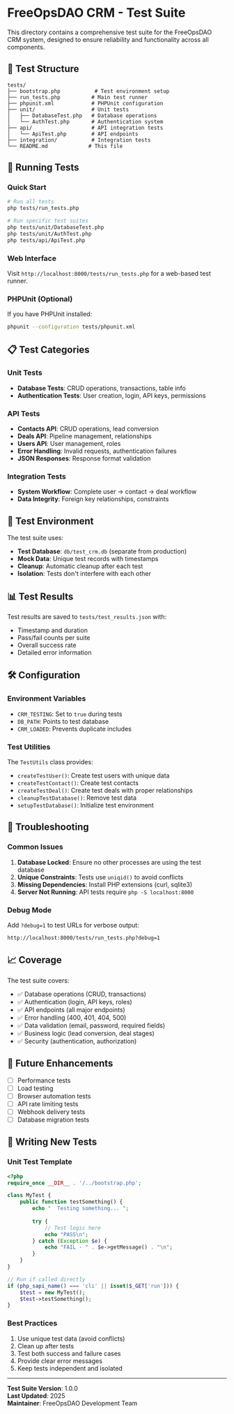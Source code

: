 # FreeOpsDAO CRM - Test Suite

This directory contains a comprehensive test suite for the FreeOpsDAO CRM system, designed to ensure reliability and functionality across all components.

## 🧪 Test Structure

```
tests/
├── bootstrap.php           # Test environment setup
├── run_tests.php          # Main test runner
├── phpunit.xml            # PHPUnit configuration
├── unit/                  # Unit tests
│   ├── DatabaseTest.php   # Database operations
│   └── AuthTest.php       # Authentication system
├── api/                   # API integration tests
│   └── ApiTest.php        # API endpoints
├── integration/           # Integration tests
└── README.md             # This file
```

## 🚀 Running Tests

### Quick Start
```bash
# Run all tests
php tests/run_tests.php

# Run specific test suites
php tests/unit/DatabaseTest.php
php tests/unit/AuthTest.php
php tests/api/ApiTest.php
```

### Web Interface
Visit `http://localhost:8000/tests/run_tests.php` for a web-based test runner.

### PHPUnit (Optional)
If you have PHPUnit installed:
```bash
phpunit --configuration tests/phpunit.xml
```

## 📋 Test Categories

### Unit Tests
- **Database Tests**: CRUD operations, transactions, table info
- **Authentication Tests**: User creation, login, API keys, permissions

### API Tests
- **Contacts API**: CRUD operations, lead conversion
- **Deals API**: Pipeline management, relationships
- **Users API**: User management, roles
- **Error Handling**: Invalid requests, authentication failures
- **JSON Responses**: Response format validation

### Integration Tests
- **System Workflow**: Complete user → contact → deal workflow
- **Data Integrity**: Foreign key relationships, constraints

## 🔧 Test Environment

The test suite uses:
- **Test Database**: `db/test_crm.db` (separate from production)
- **Mock Data**: Unique test records with timestamps
- **Cleanup**: Automatic cleanup after each test
- **Isolation**: Tests don't interfere with each other

## 📊 Test Results

Test results are saved to `tests/test_results.json` with:
- Timestamp and duration
- Pass/fail counts per suite
- Overall success rate
- Detailed error information

## 🛠 Configuration

### Environment Variables
- `CRM_TESTING`: Set to `true` during tests
- `DB_PATH`: Points to test database
- `CRM_LOADED`: Prevents duplicate includes

### Test Utilities
The `TestUtils` class provides:
- `createTestUser()`: Create test users with unique data
- `createTestContact()`: Create test contacts
- `createTestDeal()`: Create test deals with proper relationships
- `cleanupTestDatabase()`: Remove test data
- `setupTestDatabase()`: Initialize test environment

## 🐛 Troubleshooting

### Common Issues

1. **Database Locked**: Ensure no other processes are using the test database
2. **Unique Constraints**: Tests use `uniqid()` to avoid conflicts
3. **Missing Dependencies**: Install PHP extensions (curl, sqlite3)
4. **Server Not Running**: API tests require `php -S localhost:8000`

### Debug Mode
Add `?debug=1` to test URLs for verbose output:
```
http://localhost:8000/tests/run_tests.php?debug=1
```

## 📈 Coverage

The test suite covers:
- ✅ Database operations (CRUD, transactions)
- ✅ Authentication (login, API keys, roles)
- ✅ API endpoints (all major endpoints)
- ✅ Error handling (400, 401, 404, 500)
- ✅ Data validation (email, password, required fields)
- ✅ Business logic (lead conversion, deal stages)
- ✅ Security (authentication, authorization)

## 🔮 Future Enhancements

- [ ] Performance tests
- [ ] Load testing
- [ ] Browser automation tests
- [ ] API rate limiting tests
- [ ] Webhook delivery tests
- [ ] Database migration tests

## 📝 Writing New Tests

### Unit Test Template
```php
<?php
require_once __DIR__ . '/../bootstrap.php';

class MyTest {
    public function testSomething() {
        echo "  Testing something... ";
        
        try {
            // Test logic here
            echo "PASS\n";
        } catch (Exception $e) {
            echo "FAIL - " . $e->getMessage() . "\n";
        }
    }
}

// Run if called directly
if (php_sapi_name() === 'cli' || isset($_GET['run'])) {
    $test = new MyTest();
    $test->testSomething();
}
```

### Best Practices
1. Use unique test data (avoid conflicts)
2. Clean up after tests
3. Test both success and failure cases
4. Provide clear error messages
5. Keep tests independent and isolated

---

**Test Suite Version**: 1.0.0  
**Last Updated**: 2025  
**Maintainer**: FreeOpsDAO Development Team 